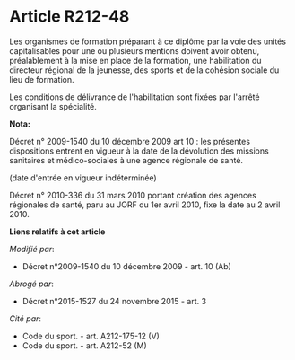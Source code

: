 # Article R212-48

Les organismes de formation préparant à ce diplôme par la voie des unités capitalisables pour une ou plusieurs mentions
doivent avoir obtenu, préalablement à la mise en place de la formation, une habilitation du            directeur régional de
la jeunesse, des sports et de la cohésion sociale  du lieu de formation. 

Les conditions de délivrance de l'habilitation sont fixées par l'arrêté organisant la spécialité.

**Nota:**

Décret n° 2009-1540 du 10 décembre 2009 art 10 : les présentes dispositions entrent en vigueur à la date de la dévolution des
missions sanitaires et médico-sociales à une agence régionale de santé. 

(date d'entrée en vigueur indéterminée)

Décret n° 2010-336 du 31 mars 2010 portant création des agences régionales de santé, paru au JORF du 1er avril 2010, fixe la
date au 2 avril 2010.

**Liens relatifs à cet article**

_Modifié par_:

  - Décret n°2009-1540 du 10 décembre 2009 - art. 10 (Ab)

_Abrogé par_:

  - Décret n°2015-1527 du 24 novembre 2015 - art. 3

_Cité par_:

  - Code du sport. - art. A212-175-12 (V)
  - Code du sport. - art. A212-52 (M)
